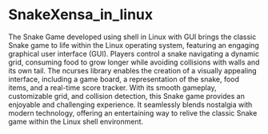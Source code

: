# SnakeXensa_in_linux
The Snake Game developed using shell in Linux with GUI brings the classic Snake game to life within the Linux operating system, featuring an engaging graphical user interface (GUI). 
Players control a snake navigating a dynamic grid, consuming food to grow longer while avoiding collisions with walls and its own tail. The ncurses library enables the creation of a visually appealing interface, including a game board, a representation of the snake, food items, and a real-time score tracker.
With its smooth gameplay, customizable grid, and collision detection, this Snake game provides an enjoyable and challenging experience. It seamlessly blends nostalgia with modern technology, offering an entertaining way to relive the classic Snake game within the Linux shell environment.

